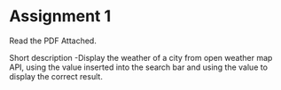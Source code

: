 # Assignment 1

Read the PDF Attached.

Short description
-Display the weather of a city from open weather map API, using the value inserted into the search bar and using the value to display the correct result.